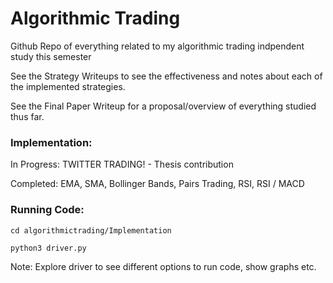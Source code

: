 # Algorithmic Trading
Github Repo of everything related to my algorithmic trading indpendent study this semester 

See the Strategy Writeups to see the effectiveness and notes about each of the implemented strategies.

See the Final Paper Writeup for a proposal/overview of everything studied thus far.

### Implementation:
In Progress: TWITTER TRADING! - Thesis contribution

Completed: EMA, SMA, Bollinger Bands, Pairs Trading, RSI, RSI / MACD

### Running Code:
`cd algorithmictrading/Implementation`

`python3 driver.py`

Note: Explore driver to see different options to run code, show graphs etc.

